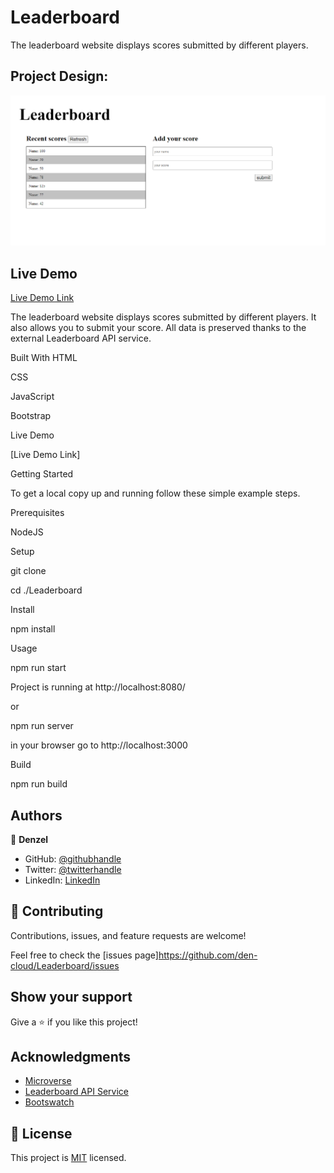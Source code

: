 # Leaderboard

The leaderboard website displays scores submitted by different players.

## Project Design:

![screenshot](Screenshot.png)

## Live Demo

[Live Demo Link](http://localhost:8089/)

The leaderboard website displays scores submitted by different players. It also allows you to submit your score. All data is preserved thanks to the external Leaderboard API service.

Built With
HTML

CSS

JavaScript

Bootstrap

Live Demo

[Live Demo Link]

Getting Started

To get a local copy up and running follow these simple example steps.

Prerequisites

NodeJS

Setup

git clone

cd ./Leaderboard

Install

npm install

Usage

npm run start

Project is running at http://localhost:8080/

or

npm run server

in your browser go to http://localhost:3000

Build

npm run build

## Authors

👤 **Denzel**

- GitHub: [@githubhandle](https://github.com/den-cloud)
- Twitter: [@twitterhandle](https://twitter.com/nkomo_dt)
- LinkedIn: [LinkedIn](https://www.linkedin.com/in/denzel-thandolwenkosi-nkomo-a424aa177/)

## 🤝 Contributing

Contributions, issues, and feature requests are welcome!

Feel free to check the [issues page]https://github.com/den-cloud/Leaderboard/issues

## Show your support

Give a ⭐️ if you like this project!

## Acknowledgments

- [Microverse](https://www.microverse.org/)
- [Leaderboard API Service]()
- [Bootswatch](https://bootswatch.com/)

## 📝 License

This project is [MIT](./MIT.md) licensed.
